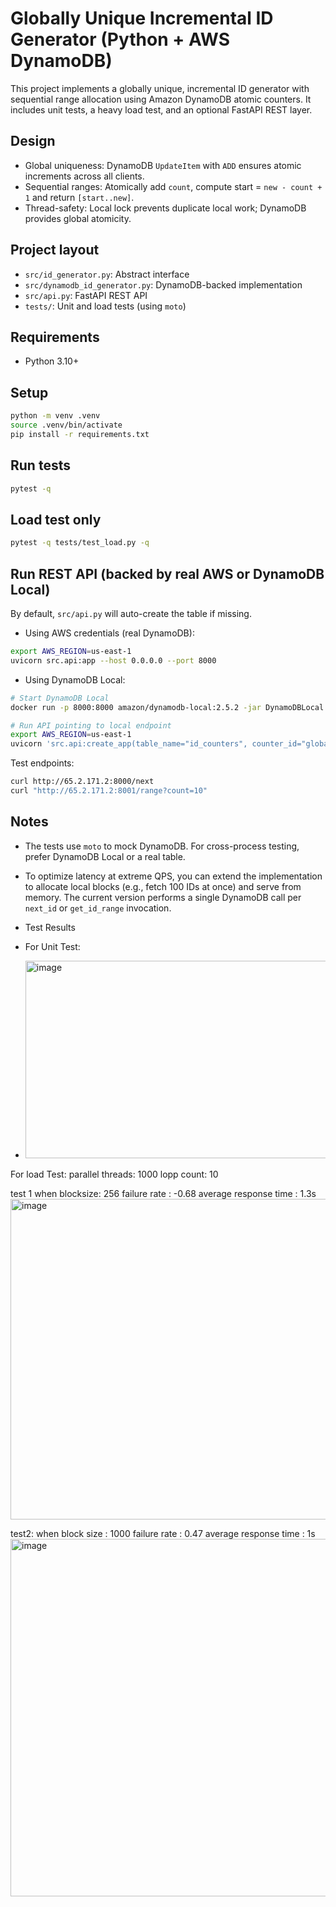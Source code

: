 # Globally Unique Incremental ID Generator (Python + AWS DynamoDB)

This project implements a globally unique, incremental ID generator with sequential range allocation using Amazon DynamoDB atomic counters. It includes unit tests, a heavy load test, and an optional FastAPI REST layer.

## Design

- Global uniqueness: DynamoDB `UpdateItem` with `ADD` ensures atomic increments across all clients.
- Sequential ranges: Atomically add `count`, compute start = `new - count + 1` and return `[start..new]`.
- Thread-safety: Local lock prevents duplicate local work; DynamoDB provides global atomicity.

## Project layout

- `src/id_generator.py`: Abstract interface
- `src/dynamodb_id_generator.py`: DynamoDB-backed implementation
- `src/api.py`: FastAPI REST API
- `tests/`: Unit and load tests (using `moto`)

## Requirements

- Python 3.10+

## Setup

```bash
python -m venv .venv
source .venv/bin/activate
pip install -r requirements.txt
```

## Run tests

```bash
pytest -q
```

## Load test only

```bash
pytest -q tests/test_load.py -q
```

## Run REST API (backed by real AWS or DynamoDB Local)

By default, `src/api.py` will auto-create the table if missing.

- Using AWS credentials (real DynamoDB):

```bash
export AWS_REGION=us-east-1
uvicorn src.api:app --host 0.0.0.0 --port 8000
```

- Using DynamoDB Local:

```bash
# Start DynamoDB Local
docker run -p 8000:8000 amazon/dynamodb-local:2.5.2 -jar DynamoDBLocal.jar -sharedDb

# Run API pointing to local endpoint
export AWS_REGION=us-east-1
uvicorn 'src.api:create_app(table_name="id_counters", counter_id="global", region_name="us-east-1", endpoint_url="http://localhost:8000")' --factory --host 0.0.0.0 --port 8001
```

Test endpoints:

```bash
curl http://65.2.171.2:8000/next
curl "http://65.2.171.2:8001/range?count=10"
```

## Notes

- The tests use `moto` to mock DynamoDB. For cross-process testing, prefer DynamoDB Local or a real table.
- To optimize latency at extreme QPS, you can extend the implementation to allocate local blocks (e.g., fetch 100 IDs at once) and serve from memory. The current version performs a single DynamoDB call per `next_id` or `get_id_range` invocation.

- Test Results
- For Unit Test:
- <img width="1328" height="316" alt="image" src="https://github.com/user-attachments/assets/43008f5a-1dcf-44e3-9a75-aaf475a99191" />

For load Test:
parallel threads: 1000
lopp count: 10

test 1 when blocksize: 256 
failure rate : -0.68
average response time : 1.3s
<img width="1076" height="513" alt="image" src="https://github.com/user-attachments/assets/c1a6a6d7-2a6d-4b7d-aac8-6ad04bc9c324" />


test2: when block size : 1000
failure rate : 0.47
average response time : 1s
<img width="1082" height="572" alt="image" src="https://github.com/user-attachments/assets/41678fc9-735d-4f4b-9135-e90d4308647d" />






